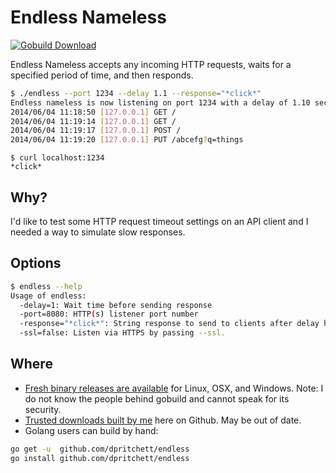 # Endless Nameless
[![Gobuild Download](http://gobuild.io/badge/github.com/dpritchett/endless/download.png)](http://beta.gobuild.io/repo?id=59)

Endless Nameless accepts any incoming HTTP requests, waits for a specified period of time, and then responds.

```sh
$ ./endless --port 1234 --delay 1.1 --response="*click*"
Endless nameless is now listening on port 1234 with a delay of 1.10 second(s)...
2014/06/04 11:18:50 [127.0.0.1]	GET /
2014/06/04 11:19:14 [127.0.0.1]	GET /
2014/06/04 11:19:17 [127.0.0.1]	POST /
2014/06/04 11:19:20 [127.0.0.1]	PUT /abcefg?q=things
```

```
$ curl localhost:1234
*click*
```

## Why?
I'd like to test some HTTP request timeout settings on an API client and I needed a way to simulate slow responses.

## Options
```sh
$ endless --help
Usage of endless:
  -delay=1: Wait time before sending response
  -port=8080: HTTP(s) listener port number
  -response="*click*": String response to send to clients after delay has elapsed.
  -ssl=false: Listen via HTTPS by passing --ssl.
```

## Where
* [Fresh binary releases are available](http://gobuild.io/download/github.com/dpritchett/endless) for Linux, OSX, and Windows.  Note:  I do not know the people behind gobuild and cannot speak for its security.
* [Trusted downloads built by me](https://github.com/dpritchett/endless/releases) here on Github. May be out of date.
* Golang users can build by hand:
```sh
go get -u  github.com/dpritchett/endless
go install github.com/dpritchett/endless
```
